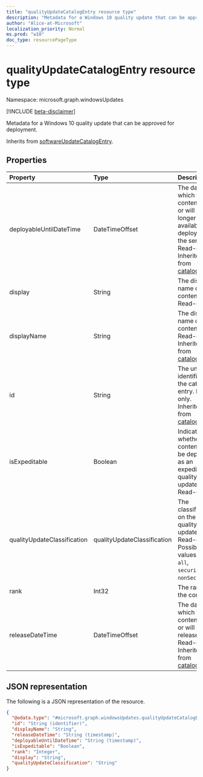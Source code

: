 ```yaml
---
title: "qualityUpdateCatalogEntry resource type"
description: "Metadata for a Windows 10 quality update that can be approved for deployment."
author: "Alice-at-Microsoft"
localization_priority: Normal
ms.prod: "w10"
doc_type: resourcePageType
---
```


# qualityUpdateCatalogEntry resource type

Namespace: microsoft.graph.windowsUpdates

[!INCLUDE [beta-disclaimer](../../includes/beta-disclaimer.md)]

Metadata for a Windows 10 quality update that can be approved for deployment.


Inherits from [softwareUpdateCatalogEntry](../resources/windowsupdates-softwareupdatecatalogentry.md).

<!-- ## Methods
|Method|Return type|Description|
|:---|:---|:---|
|[List qualityUpdateCatalogEntries](../api/qualityupdatecatalogentry-list.md)|[qualityUpdateCatalogEntry](../resources/windowsupdates-qualityupdatecatalogentry.md) collection|Get a list of the [qualityUpdateCatalogEntry](../resources/qualityupdatecatalogentry.md) objects and their properties.| -->

## Properties
|Property|Type|Description|
|:---|:---|:---|
|deployableUntilDateTime|DateTimeOffset|The date on which the content was or will no longer be available to deploy using the service. Read-only. Inherited from [catalogEntry](../resources/windowsupdates-catalogentry.md)|
|display|String|The display name of the content. Read-only.|
|displayName|String|The display name of the content. Read-only. Inherited from [catalogEntry](../resources/windowsupdates-catalogentry.md)|
|id|String|The unique identifier for the catalog entry. Read-only. Inherited from [catalogEntry](../resources/windowsupdates-catalogentry.md)|
|isExpeditable|Boolean|Indicates whether the content can be deployed as an expedited quality update. Read-only.|
|qualityUpdateClassification|qualityUpdateClassification|The classification on the quality update. Read-only. Possible values are: `all`, `security`, `nonSecurity`.|
|rank|Int32|The rank of the content.|
|releaseDateTime|DateTimeOffset|The date on which the content was or will be released. Read-only. Inherited from [catalogEntry](../resources/windowsupdates-catalogentry.md)|

<!-- ## Relationships
|Relationship|Type|Description|
|:---|:---|:---|
|fixedIssues|[fixedIssueCatalogEntry](../resources/windowsupdates-fixedissuecatalogentry.md) collection|**TODO: Add Description**|
|patchedVulnerabilities|[patchedVulnerabilityCatalogEntry](../resources/windowsupdates-patchedvulnerabilitycatalogentry.md) collection|**TODO: Add Description**| -->

## JSON representation
The following is a JSON representation of the resource.
<!-- {
  "blockType": "resource",
  "keyProperty": "id",
  "@odata.type": "microsoft.graph.windowsUpdates.qualityUpdateCatalogEntry",
  "baseType": "microsoft.graph.windowsUpdates.softwareUpdateCatalogEntry",
  "openType": false
}
-->
``` json
{
  "@odata.type": "#microsoft.graph.windowsUpdates.qualityUpdateCatalogEntry",
  "id": "String (identifier)",
  "displayName": "String",
  "releaseDateTime": "String (timestamp)",
  "deployableUntilDateTime": "String (timestamp)",
  "isExpeditable": "Boolean",
  "rank": "Integer",
  "display": "String",
  "qualityUpdateClassification": "String"
}
```

